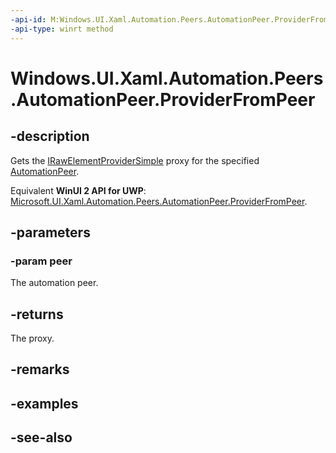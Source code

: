 ```yaml
---
-api-id: M:Windows.UI.Xaml.Automation.Peers.AutomationPeer.ProviderFromPeer(Windows.UI.Xaml.Automation.Peers.AutomationPeer)
-api-type: winrt method
---
```


<!-- Method syntax
protected Windows.UI.Xaml.Automation.Provider.IRawElementProviderSimple ProviderFromPeer(Windows.UI.Xaml.Automation.Peers.AutomationPeer peer)
-->

# Windows.UI.Xaml.Automation.Peers.AutomationPeer.ProviderFromPeer

## -description
Gets the [IRawElementProviderSimple](/windows/desktop/api/uiautomationcore/nn-uiautomationcore-irawelementprovidersimple) proxy for the specified [AutomationPeer](automationpeer.md).

Equivalent **WinUI 2 API for UWP**: [Microsoft.UI.Xaml.Automation.Peers.AutomationPeer.ProviderFromPeer](/windows/winui/api/microsoft.ui.xaml.automation.peers.automationpeer.providerfrompeer).

## -parameters
### -param peer
The automation peer.

## -returns
The proxy.

## -remarks

## -examples

## -see-also
